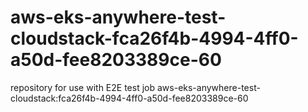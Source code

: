 # aws-eks-anywhere-test-cloudstack-fca26f4b-4994-4ff0-a50d-fee8203389ce-60
repository for use with E2E test job aws-eks-anywhere-test-cloudstack:fca26f4b-4994-4ff0-a50d-fee8203389ce-60
